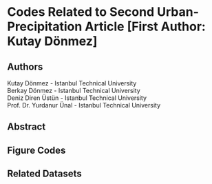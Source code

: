 # Codes Related to Second Urban-Precipitation Article [First Author: Kutay Dönmez]

## Authors
Kutay Dönmez - Istanbul Technical University <br> 
Berkay Dönmez - Istanbul Technical University <br>
Deniz Diren Üstün - Istanbul Technical University <br>
Prof. Dr. Yurdanur Ünal - Istanbul Technical University <br>

## Abstract


## Figure Codes


## Related Datasets


[Article Page]: <https://donmezkutay.github.io/visjobs/>

